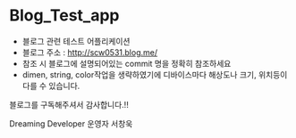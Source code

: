 # Blog_Test_app

* 블로그 관련 테스트 어플리케이션
* 블로그 주소 : http://scw0531.blog.me/
* 참조 시 블로그에 설명되어있는 commit 명을 정확히 참조하세요
* dimen, string, color작업을 생략하였기에 디바이스마다 해상도나 크기, 위치등이 다를 수 있습니다.


블로그를 구독해주셔서 감사합니다.!!

Dreaming Developer 운영자 서창욱
